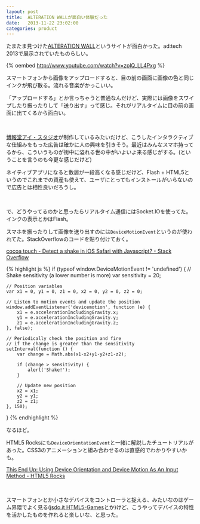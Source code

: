 ```yaml
---
layout: post
title:  ALTERATION WALLが面白い体験だった
date:   2013-11-22 23:02:00
categories: product
---
```


たまたま見つけた[ALTERATION WALL](http://aw.hisession.jp/)というサイトが面白かった。ad:tech 2013で展示されていたものらしい。


{% oembed http://www.youtube.com/watch?v=zplQ_LL4Pxg %}


スマートフォンから画像をアップロードすると、目の前の画面に画像の色と同じインクが飛び散る。流れる音楽がかっこいい。

「アップロードする」とか言っちゃうと普通なんだけど、実際には画像をスワイプしたり振ったりして「送り出す」って感じ。それがリアルタイムに目の前の画面に出てくるから面白い。

<br>

[博報堂アイ・スタジオ](http://www.i-studio.co.jp/)が制作しているみたいだけど、こうしたインタラクティブな仕組みをもった広告は確かに人の興味を引きそう。最近はみんなスマホ持ってるから、こういうものが街中に溢れる世の中がいよいよ来る感じがする。(ということを言うのも今更な感じだけど)

ネイティブアプリになると敷居が一段高くなる感じだけど、Flash + HTML5というのでこれまでの資産も使えて、ユーザにとってもインストールがいらないので広告とは相性良いだろうし。

<br>

で、どうやってるのかと思ったらリアルタイム通信にはSocket.IOを使ってた。インクの表示とかはFlash。

スマホを振ったりして画像を送り出すのには<code>DeviceMotionEvent</code>というのが使われてた。StackOverflowのコードを貼り付けておく。

[cocoa touch - Detect a shake in iOS Safari with Javascript? - Stack Overflow](http://stackoverflow.com/questions/4475219/detect-a-shake-in-ios-safari-with-javascript)

{% highlight js %}
if (typeof window.DeviceMotionEvent != 'undefined') {
    // Shake sensitivity (a lower number is more)
    var sensitivity = 20;

    // Position variables
    var x1 = 0, y1 = 0, z1 = 0, x2 = 0, y2 = 0, z2 = 0;

    // Listen to motion events and update the position
    window.addEventListener('devicemotion', function (e) {
        x1 = e.accelerationIncludingGravity.x;
        y1 = e.accelerationIncludingGravity.y;
        z1 = e.accelerationIncludingGravity.z;
    }, false);

    // Periodically check the position and fire
    // if the change is greater than the sensitivity
    setInterval(function () {
        var change = Math.abs(x1-x2+y1-y2+z1-z2);

        if (change > sensitivity) {
            alert('Shake!');
        }

        // Update new position
        x2 = x1;
        y2 = y1;
        z2 = z1;
    }, 150);
}
{% endhighlight %}


なるほど。

HTML5 Rocksにも<code>DeviceOrientationEvent</code>と一緒に解説したチュートリアルがあった。CSS3のアニメーションと組み合わせるのは直感的でわかりやすいかも。

[This End Up: Using Device Orientation and Device Motion As An Input Method - HTML5 Rocks](http://www.html5rocks.com/en/tutorials/device/orientation/#toc-devicemotion)

<br>

スマートフォンとか小さなデバイスをコントローラと捉える、みたいなのはゲーム界隈でよく見る([jsdo.it HTML5-Games](http://games.jsdo.it/)とか)けど、こうやってデバイスの特性を活かしたものを作れると楽しいな、と思った。
